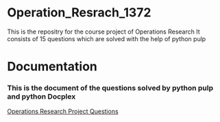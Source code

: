 # Operation_Resrach_1372
This is the repositry for the course project of Operations Research
It consists of 15 questions 
which are solved with the help of python pulp

# Documentation
### This is the document of the questions solved by python pulp and python Docplex

[Operations Research Project Questions](https://docs.google.com/document/d/1YR4XFB3FVMx5cAcz9dWTZ7PnVXGSReokJ9ACH6T_COY/edit)

